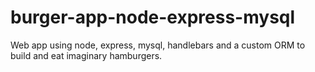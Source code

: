 # burger-app-node-express-mysql
Web app using node, express, mysql, handlebars and a custom ORM to build and eat imaginary hamburgers.
